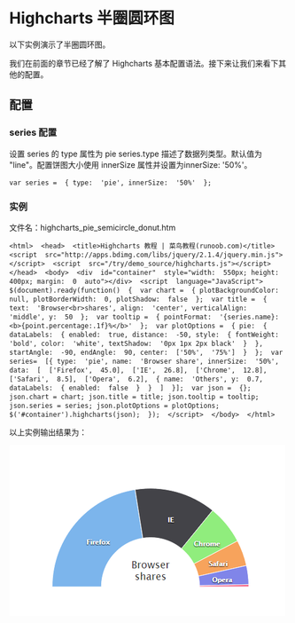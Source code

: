 # Highcharts 半圈圆环图

以下实例演示了半圈圆环图。

我们在前面的章节已经了解了 Highcharts 基本配置语法。接下来让我们来看下其他的配置。

## 配置

### series 配置

设置 series 的 type 属性为 pie series.type 描述了数据列类型。默认值为 "line"。配置饼图大小使用 innerSize 属性并设置为innerSize: '50%'。

```
var series =  { type:  'pie', innerSize:  '50%'  };
```

### 实例

文件名：highcharts_pie_semicircle_donut.htm

```
<html>  <head>  <title>Highcharts 教程 | 菜鸟教程(runoob.com)</title>  <script  src="http://apps.bdimg.com/libs/jquery/2.1.4/jquery.min.js"></script>  <script  src="/try/demo_source/highcharts.js"></script>  </head>  <body>  <div  id="container"  style="width:  550px; height:  400px; margin:  0  auto"></div>  <script  language="JavaScript"> $(document).ready(function()  {  var chart =  { plotBackgroundColor:  null, plotBorderWidth:  0, plotShadow:  false  };  var title =  { text:  'Browser<br>shares', align:  'center', verticalAlign:  'middle', y:  50  };  var tooltip =  { pointFormat:  '{series.name}: <b>{point.percentage:.1f}%</b>'  };  var plotOptions =  { pie:  { dataLabels:  { enabled:  true, distance:  -50, style:  { fontWeight:  'bold', color:  'white', textShadow:  '0px 1px 2px black'  }  }, startAngle:  -90, endAngle:  90, center:  ['50%',  '75%']  }  };  var series=  [{ type:  'pie', name:  'Browser share', innerSize:  '50%', data:  [  ['Firefox',  45.0],  ['IE',  26.8],  ['Chrome',  12.8],  ['Safari',  8.5],  ['Opera',  6.2],  { name:  'Others', y:  0.7, dataLabels:  { enabled:  false  }  }  ]  }];  var json =  {}; json.chart = chart; json.title = title; json.tooltip = tooltip; json.series = series; json.plotOptions = plotOptions; $('#container').highcharts(json);  });  </script>  </body>  </html>
```



以上实例输出结果为：

![](img/44.png)
